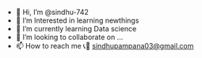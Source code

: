- 👋 Hi, I’m @sindhu-742
- 👀 I’m Interested in learning newthings
- 🌱 I’m currently learning Data science 
- 💞️ I’m looking to collaborate on ...
- 📫 How to reach me 📞📧 sindhupampana03@gmail.com
<!---
sindhu-742/sindhu-742 is a ✨ special ✨ repository because its `README.md` (this file) appears on your GitHub profile.
You can click the Preview link to take a look at your changes.
--->
